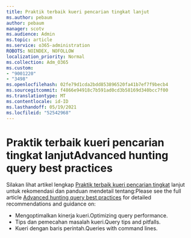 ```yaml
---
title: Praktik terbaik kueri pencarian tingkat lanjut
ms.author: pebaum
author: pebaum
manager: scotv
ms.audience: Admin
ms.topic: article
ms.service: o365-administration
ROBOTS: NOINDEX, NOFOLLOW
localization_priority: Normal
ms.collection: Adm_O365
ms.custom:
- "9001220"
- "3498"
ms.openlocfilehash: 02fe79d1cda2bdd853896520fa41b7ef7f9becb4
ms.sourcegitcommit: f4866e94918c7b591ad0cd3b58169d340bcc7f00
ms.translationtype: MT
ms.contentlocale: id-ID
ms.lasthandoff: 05/19/2021
ms.locfileid: "52542968"
---
```

# <a name="advanced-hunting-query-best-practices"></a><span data-ttu-id="79255-102">Praktik terbaik kueri pencarian tingkat lanjut</span><span class="sxs-lookup"><span data-stu-id="79255-102">Advanced hunting query best practices</span></span>

<span data-ttu-id="79255-103">Silakan lihat artikel lengkap [Praktik terbaik kueri pencarian tingkat](/windows/security/threat-protection/microsoft-defender-atp/advanced-hunting-best-practices#optimize-query-performance) lanjut untuk rekomendasi dan panduan mendetail tentang:</span><span class="sxs-lookup"><span data-stu-id="79255-103">Please see the full article [Advanced hunting query best practices](/windows/security/threat-protection/microsoft-defender-atp/advanced-hunting-best-practices#optimize-query-performance) for detailed recommendations and guidance on:</span></span>
- <span data-ttu-id="79255-104">Mengoptimalkan kinerja kueri.</span><span class="sxs-lookup"><span data-stu-id="79255-104">Optimizing query performance.</span></span>
- <span data-ttu-id="79255-105">Tips dan pemecahan masalah kueri.</span><span class="sxs-lookup"><span data-stu-id="79255-105">Query tips and pitfalls.</span></span>
- <span data-ttu-id="79255-106">Kueri dengan baris perintah.</span><span class="sxs-lookup"><span data-stu-id="79255-106">Queries with command lines.</span></span>


